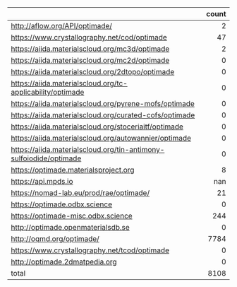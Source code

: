 |                                                                    |   count |
|:-------------------------------------------------------------------|--------:|
| http://aflow.org/API/optimade/                                     |       2 |
| https://www.crystallography.net/cod/optimade                       |      47 |
| https://aiida.materialscloud.org/mc3d/optimade                     |       2 |
| https://aiida.materialscloud.org/mc2d/optimade                     |       0 |
| https://aiida.materialscloud.org/2dtopo/optimade                   |       0 |
| https://aiida.materialscloud.org/tc-applicability/optimade         |       0 |
| https://aiida.materialscloud.org/pyrene-mofs/optimade              |       0 |
| https://aiida.materialscloud.org/curated-cofs/optimade             |       0 |
| https://aiida.materialscloud.org/stoceriaitf/optimade              |       0 |
| https://aiida.materialscloud.org/autowannier/optimade              |       0 |
| https://aiida.materialscloud.org/tin-antimony-sulfoiodide/optimade |       0 |
| https://optimade.materialsproject.org                              |       8 |
| https://api.mpds.io                                                |     nan |
| https://nomad-lab.eu/prod/rae/optimade/                            |      21 |
| https://optimade.odbx.science                                      |       0 |
| https://optimade-misc.odbx.science                                 |     244 |
| http://optimade.openmaterialsdb.se                                 |       0 |
| http://oqmd.org/optimade/                                          |    7784 |
| https://www.crystallography.net/tcod/optimade                      |       0 |
| http://optimade.2dmatpedia.org                                     |       0 |
| total                                                              |    8108 |